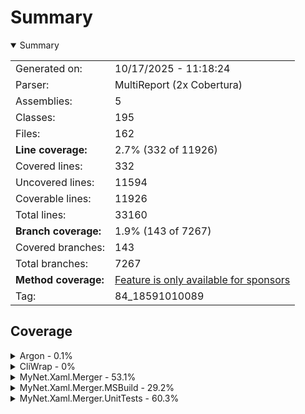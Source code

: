 # Summary
<details open><summary>Summary</summary>

|||
|:---|:---|
| Generated on: | 10/17/2025 - 11:18:24 |
| Parser: | MultiReport (2x Cobertura) |
| Assemblies: | 5 |
| Classes: | 195 |
| Files: | 162 |
| **Line coverage:** | 2.7% (332 of 11926) |
| Covered lines: | 332 |
| Uncovered lines: | 11594 |
| Coverable lines: | 11926 |
| Total lines: | 33160 |
| **Branch coverage:** | 1.9% (143 of 7267) |
| Covered branches: | 143 |
| Total branches: | 7267 |
| **Method coverage:** | [Feature is only available for sponsors](https://reportgenerator.io/pro) |
| Tag: | 84_18591010089 |

</details>

## Coverage
<details><summary>Argon - 0.1%</summary>

|**Name**|**Line**|**Branch**|
|:---|---:|---:|
|**Argon**|**0.1%**|**0%**|
|Argon.CamelCaseNamingStrategy|0%|0%|
|Argon.CamelCasePropertyNamesContractResolver|0%|0%|
|Argon.DateTimeConverterBase|0%|0%|
|Argon.DefaultContractResolver|0.8%|0%|
|Argon.DefaultJsonNameTable|6%|0%|
|Argon.DefaultJsonNameTable.Entry|0%||
|Argon.DefaultNamingStrategy|0%||
|Argon.DefaultSerializationBinder|0%|0%|
|Argon.DynamicValueProvider|0%|0%|
|Argon.EncodingConverter|0%||
|Argon.ExpandoObjectConverter|0%|0%|
|Argon.Extensions|0%|0%|
|Argon.Extensions<T, U>|0%|0%|
|Argon.Extensions<T>|0%|0%|
|Argon.IsoDateTimeConverter|0%|0%|
|Argon.ItemInterceptResult|0%||
|Argon.JArray|0%|0%|
|Argon.JContainer|0%|0%|
|Argon.JEnumerable<T>|0%|0%|
|Argon.JObject|0%|0%|
|Argon.JObject.JObjectDynamicProxy|0%|0%|
|Argon.JProperty|0%|0%|
|Argon.JProperty.JPropertyList|0%|0%|
|Argon.JRaw|0%||
|Argon.JsonArrayAttribute|0%||
|Argon.JsonArrayContract|0%|0%|
|Argon.JsonContainerAttribute|0%||
|Argon.JsonContainerContract|0%|0%|
|Argon.JsonContract|0%|0%|
|Argon.JsonConvert|0%|0%|
|Argon.JsonConverter|0%||
|Argon.JsonConverter<T>|0%|0%|
|Argon.JsonConverterAttribute|0%||
|Argon.JsonDictionaryAttribute|0%||
|Argon.JsonDictionaryContract|0%|0%|
|Argon.JsonDynamicContract|0%|0%|
|Argon.JsonException|0%||
|Argon.JsonLinqContract|0%||
|Argon.JsonLoadSettings|0%||
|Argon.JsonObjectAttribute|0%||
|Argon.JsonObjectContract|0%|0%|
|Argon.JsonPrimitiveContract|0%|0%|
|Argon.JsonProperty|0%|0%|
|Argon.JsonPropertyAttribute|0%||
|Argon.JsonPropertyCollection|0%|0%|
|Argon.JsonReader|0%|0%|
|Argon.JsonReaderException|0%|0%|
|Argon.JsonSelectSettings|0%||
|Argon.JsonSerializationException|0%|0%|
|Argon.JsonSerializer|0%|0%|
|Argon.JsonSerializerSettings|11.9%|0%|
|Argon.JsonStringContract|0%||
|Argon.JsonTextReader|0%|0%|
|Argon.JsonTextWriter|0%|0%|
|Argon.JsonWriter|0%|0%|
|Argon.JsonWriterException|0%||
|Argon.JToken|0%|0%|
|Argon.JTokenEqualityComparer|0%|0%|
|Argon.JTokenReader|0%|0%|
|Argon.JTokenWriter|0%|0%|
|Argon.JValue|0%|0%|
|Argon.JValue.JValueDynamicProxy|0%|0%|
|Argon.KebabCaseNamingStrategy|0%||
|Argon.KeyValueInterceptResult|0%|0%|
|Argon.KeyValuePairConverter|0%|0%|
|Argon.NamingStrategy|0%|0%|
|Argon.RegexConverter|0%|0%|
|Argon.SnakeCaseNamingStrategy|0%||
|Argon.StringBuilderConverter|0%||
|Argon.StringEnumConverter|7.6%|0%|
|Argon.StringWriterConverter|0%||
|Argon.VersionConverter|0%||
|AttributeCache<T>|0%||
|Base64Encoder|0%|0%|
|BidirectionalDictionary<TFirst, TSecond>|0%|0%|
|BoxedPrimitives|0%|0%|
|BufferUtils|0%|0%|
|CollectionUtils|0%|0%|
|CollectionUtils.EmptyArrayContainer<T>|0%||
|CollectionWrapper<T>|0%|0%|
|ConvertUtils|0%|0%|
|ConvertUtils.CastConverters|0%||
|DateTimeParser|0%|0%|
|DateTimeUtils|0%|0%|
|DefaultReferenceResolver|0%|0%|
|DelegateFactory|0%|0%|
|DelegateFactory<T>|0%|0%|
|DictionaryWrapper.DictionaryEnumerator<TKey, TValue, TEnumeratorKey, TEnume<br/>ratorValue>|0%||
|DictionaryWrapper<TKey, TValue>|0%|0%|
|DictionaryWrapper<TKey, TValue>|0%||
|DriveInfoConverter|0%||
|DynamicProxy<T>|0%||
|DynamicProxyMetaObject.GetBinderAdapter<T>|0%||
|DynamicProxyMetaObject<T>|0%|0%|
|DynamicProxyMetaObject<T>|0%|0%|
|DynamicUtils|0%|0%|
|DynamicUtils.BinderWrapper|0%|0%|
|EnumInfo|0%||
|EnumUtils|0%|0%|
|ErrorContext|0%||
|ILGeneratorExtensions|0%|0%|
|ImmutableCollectionsUtils|0%|0%|
|ImmutableCollectionsUtils.TypeInfo|0%||
|JavaScriptUtils|0%|0%|
|JPropertyKeyedCollection|0%|0%|
|JsonPosition|0%|0%|
|JsonSerializerInternalBase|0%|0%|
|JsonSerializerInternalBase.ReferenceEqualsEqualityComparer|0%||
|JsonSerializerInternalReader|0%|0%|
|JsonSerializerInternalWriter|0%|0%|
|JsonSerializerProxy|0%|0%|
|JsonTokenUtils|0%|0%|
|JsonTypeReflector|0%|0%|
|JsonTypeReflector.CreatorCache|0%||
|MathUtils|0%|0%|
|MiscellaneousUtils|0%|0%|
|NoThrowExpressionVisitor|0%|0%|
|NoThrowGetBinderMember|0%||
|NoThrowSetBinderMember|0%||
|PathInfoConverter|0%|0%|
|ReflectionMember|0%||
|ReflectionObject|0%|0%|
|ReflectionUtils|0%|0%|
|StringBuffer|0%|0%|
|StringReference|0%||
|StringUtils|0%|0%|
|ThreadSafeStore<TKey, TValue>|66.6%||
|TimeZoneInfoConverter|0%||
|TypeInformation|0%||
|TypeNameKey|0%||

</details>
<details><summary>CliWrap - 0%</summary>

|**Name**|**Line**|**Branch**|
|:---|---:|---:|
|**CliWrap**|**0%**|**0%**|
|CliWrap.Buffered.BufferedCommandExtensions|0%||
|CliWrap.Buffered.BufferedCommandResult|0%||
|CliWrap.Builders.ArgumentsBuilder|0%|0%|
|CliWrap.Builders.CredentialsBuilder|0%||
|CliWrap.Builders.EnvironmentVariablesBuilder|0%|0%|
|CliWrap.Builders.ResourcePolicyBuilder|0%||
|CliWrap.Cli|0%||
|CliWrap.Command|0%|0%|
|CliWrap.CommandResult|0%||
|CliWrap.CommandResultValidationExtensions|0%||
|CliWrap.CommandTask<TResult, T>|0%||
|CliWrap.CommandTask<TResult>|0%||
|CliWrap.Credentials|0%||
|CliWrap.EventStream.EventStreamCommandExtensions|0%|0%|
|CliWrap.EventStream.ExitedCommandEvent|0%||
|CliWrap.EventStream.StandardErrorCommandEvent|0%||
|CliWrap.EventStream.StandardOutputCommandEvent|0%||
|CliWrap.EventStream.StartedCommandEvent|0%||
|CliWrap.Exceptions.CliWrapException|0%||
|CliWrap.Exceptions.CommandExecutionException|0%||
|CliWrap.PipeSource|0%|0%|
|CliWrap.PipeSource.AnonymousPipeSource|0%||
|CliWrap.PipeTarget|0%|0%|
|CliWrap.PipeTarget.AggregatePipeTarget|0%|0%|
|CliWrap.PipeTarget.AnonymousPipeTarget|0%||
|CliWrap.ResourcePolicy|0%||
|CliWrap.Utils.Channel<T>|0%||
|CliWrap.Utils.Channel<T>|0%|0%|
|CliWrap.Utils.Disposable|0%||
|CliWrap.Utils.EnvironmentEx|0%|0%|
|CliWrap.Utils.Extensions.AssemblyExtensions|0%|0%|
|CliWrap.Utils.Extensions.AsyncDisposableExtensions|0%|0%|
|CliWrap.Utils.Extensions.AsyncDisposableExtensions.AsyncDisposableAdapter|0%|0%|
|CliWrap.Utils.Extensions.CancellationTokenExtensions|0%|0%|
|CliWrap.Utils.Extensions.ExceptionExtensions|0%|0%|
|CliWrap.Utils.Extensions.StreamExtensions|0%|0%|
|CliWrap.Utils.Extensions.StringExtensions|0%|0%|
|CliWrap.Utils.Extensions.TaskExtensions<TSource, TDestination>|0%||
|CliWrap.Utils.Observable|0%||
|CliWrap.Utils.Observable<T>|0%||
|CliWrap.Utils.Observable<T>|0%||
|CliWrap.Utils.ProcessEx|0%|0%|
|CliWrap.Utils.SimplexStream|0%|0%|
|CliWrap.Utils.SynchronizedObserver<T>|0%||
|CliWrap.Utils.WindowsSignaler|0%|0%|

</details>
<details><summary>MyNet.Xaml.Merger - 53.1%</summary>

|**Name**|**Line**|**Branch**|
|:---|---:|---:|
|**MyNet.Xaml.Merger**|**53.1%**|**47.7%**|
|MyNet.Xaml.Merger.Helpers.FileHelper|0%|0%|
|MyNet.Xaml.Merger.Helpers.MutexHelper|57.1%|41.6%|
|MyNet.Xaml.Merger.TraceLogger|60%||
|MyNet.Xaml.Merger.XAMLColorSchemeGenerator.AdditionalColorSchemeVariant|0%||
|MyNet.Xaml.Merger.XAMLColorSchemeGenerator.ColorSchemeGenerator|0%|0%|
|MyNet.Xaml.Merger.XAMLColorSchemeGenerator.ThemeGenerator|0%|0%|
|MyNet.Xaml.Merger.XAMLColorSchemeGenerator.ThemeGeneratorBaseColorScheme|0%||
|MyNet.Xaml.Merger.XAMLColorSchemeGenerator.ThemeGeneratorColorScheme|0%||
|MyNet.Xaml.Merger.XAMLColorSchemeGenerator.ThemeGeneratorParameters|0%||
|MyNet.Xaml.Merger.XAMLCombine.ResourceElement|100%|50%|
|MyNet.Xaml.Merger.XAMLCombine.XAMLCombiner|78.3%|66.1%|

</details>
<details><summary>MyNet.Xaml.Merger.MSBuild - 29.2%</summary>

|**Name**|**Line**|**Branch**|
|:---|---:|---:|
|**MyNet.Xaml.Merger.MSBuild**|**29.2%**|**21%**|
|MyNet.Xaml.Merger.MSBuild.MSBuildLogger|0%||
|MyNet.Xaml.Merger.MSBuild.XAMLColorSchemeGeneratorTask|0%|0%|
|MyNet.Xaml.Merger.MSBuild.XAMLCombineTask|0%|0%|
|MyNet.Xaml.Merger.MSBuild.XAMLCombineTaskItemOptions|74.2%|40%|

</details>
<details><summary>MyNet.Xaml.Merger.UnitTests - 60.3%</summary>

|**Name**|**Line**|**Branch**|
|:---|---:|---:|
|**MyNet.Xaml.Merger.UnitTests**|**60.3%**|**42.8%**|
|MyNet.Xaml.Merger.UnitTests.MSBuild.XAMLCombineTaskItemOptionsTests|100%||
|MyNet.Xaml.Merger.UnitTests.MSBuildCompileTests|0%|0%|
|MyNet.Xaml.Merger.UnitTests.MutexHelperTests|93.3%|100%|
|MyNet.Xaml.Merger.UnitTests.TestHelpers.TestLogger|57.1%||
|MyNet.Xaml.Merger.UnitTests.XAMLCombinerTests|94.8%|50%|

</details>
